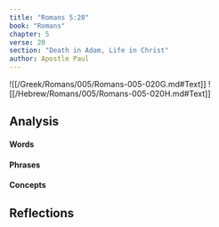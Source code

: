 ```yaml
---
title: "Romans 5:20"
book: "Romans"
chapter: 5
verse: 20
section: "Death in Adam, Life in Christ"
author: Apostle Paul
---
```

![[/Greek/Romans/005/Romans-005-020G.md#Text]]
![[/Hebrew/Romans/005/Romans-005-020H.md#Text]]

## Analysis

#### Words

#### Phrases

#### Concepts

## Reflections

